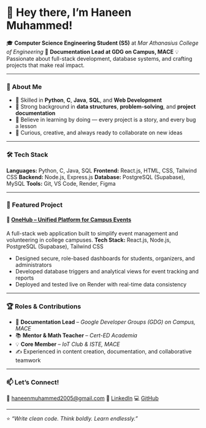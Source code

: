 # 👋 Hey there, I’m Haneen Muhammed!

🎓 **Computer Science Engineering Student (S5)** at *Mar Athanasius College of Engineering*
🚀 **Documentation Lead at GDG on Campus, MACE**
💡 Passionate about full-stack development, database systems, and crafting projects that make real impact.

---

### 🧠 About Me

* 💬 Skilled in **Python**, **C**, **Java**, **SQL**, and **Web Development**
* 🧩 Strong background in **data structures**, **problem-solving**, and **project documentation**
* 💫 Believe in learning by doing — every project is a story, and every bug a lesson
* 💭 Curious, creative, and always ready to collaborate on new ideas

---

### 🛠️ Tech Stack

**Languages:** Python, C, Java, SQL
**Frontend:** React.js, HTML, CSS, Tailwind CSS
**Backend:** Node.js, Express.js
**Database:** PostgreSQL (Supabase), MySQL
**Tools:** Git, VS Code, Render, Figma

---

### 🌟 Featured Project

#### 🧩 [OneHub – Unified Platform for Campus Events](https://github.com/haneenmuhammed2005/OneHub)

A full-stack web application built to simplify event management and volunteering in college campuses.
**Tech Stack:** React.js, Node.js, PostgreSQL (Supabase), Tailwind CSS

* Designed secure, role-based dashboards for students, organizers, and administrators
* Developed database triggers and analytical views for event tracking and reports
* Deployed and tested live on Render with real-time data consistency

---

### 🏆 Roles & Contributions

* 📄 **Documentation Lead** – *Google Developer Groups (GDG) on Campus, MACE*
* 📚 **Mentor & Math Teacher** – *Cert-ED Academia*
* 💡 **Core Member** – *IoT Club & ISTE, MACE*
* ✍️ Experienced in content creation, documentation, and collaborative teamwork

---

### 📫 Let’s Connect!

📧 [haneenmuhammed2005@gmail.com](mailto:haneenmuhammed2005@gmail.com)
💼 [LinkedIn](https://www.linkedin.com/in/haneen-muhammed-987b10285/)
💻 [GitHub](https://github.com/haneenmuhammed2005)

---

⭐️ *“Write clean code. Think boldly. Learn endlessly.”*
